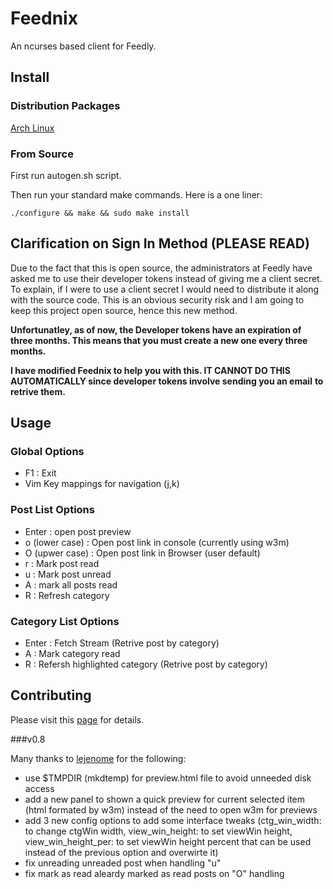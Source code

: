 Feednix
=======

An ncurses based client for Feedly.

## Install

### Distribution Packages

[Arch Linux](https://aur.archlinux.org/packages/feednix/)

### From Source

First run autogen.sh script.

Then run your standard make commands. Here is a one liner:

`./configure && make && sudo make install`

## Clarification on Sign In Method (PLEASE READ)

Due to the fact that this is open source, the administrators at Feedly have
asked me to use their developer tokens instead of giving me a client secret.
To explain, if I were to use a client secret I would need to distribute it
along with the source code. This is an obvious security risk and I am going
to keep this project open source, hence this new method.

**Unfortunatley, as of now, the Developer tokens have an expiration of**
**three months. This means that you must create a new one every three months.**

**I have modified Feednix to help you with this. IT CANNOT DO THIS**
**AUTOMATICALLY since developer tokens involve sending you an email**
**to retrive them.**

## Usage

### Global Options

* F1 : Exit
* Vim Key mappings for navigation (j,k)

### Post List Options

* Enter : open post preview
* o (lower case) : Open post link in console (currently using w3m)
* O (upwer case) : Open post link in Browser (user default)
* r : Mark post read
* u : Mark post unread
* A : mark all posts read
* R : Refresh category

### Category List Options

* Enter : Fetch Stream (Retrive post by category)
* A : Mark category read
* R : Refersh highlighted category (Retrive post by category)

## Contributing

Please visit this [page](https://feednix-jarkore.rhcloud.com) for details.

###v0.8

Many thanks to [lejenome](https://github.com/lejenome) for the following: 

* use $TMPDIR (mkdtemp) for preview.html file to avoid unneeded disk access
* add a new panel to shown a quick preview for current selected item (html formated by w3m) instead of the need to open w3m for previews
* add 3 new config options to add some interface tweaks (ctg_win_width: to change ctgWin width, view_win_height: to set viewWin height, view_win_height_per: to set viewWin height percent that can be used instead of the previous option and overwirte it)
* fix unreading unreaded post when handling "u"
* fix mark as read aleardy marked as read posts on "O" handling

